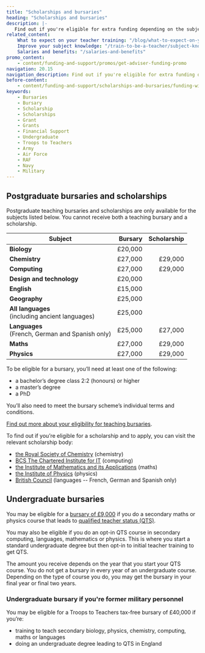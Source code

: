 ```yaml
---
title: "Scholarships and bursaries"
heading: "Scholarships and bursaries"
description: |-
   Find out if you're eligible for extra funding depending on the subject you're training to teach.
related_content:
    What to expect on your teacher training: "/blog/what-to-expect-on-your-teacher-training"
    Improve your subject knowledge: "/train-to-be-a-teacher/subject-knowledge-enhancement"
    Salaries and benefits: "/salaries-and-benefits"
promo_content:
    - content/funding-and-support/promos/get-adviser-funding-promo
navigation: 20.15
navigation_description: Find out if you're eligible for extra funding depending on the subject you're training to teach.
before-content:
    - content/funding-and-support/scholarships-and-bursaries/funding-widget
keywords:
    - Bursaries
    - Bursary
    - Scholarship
    - Scholarships
    - Grant
    - Grants
    - Financial Support
    - Undergraduate
    - Troops to Teachers
    - Army
    - Air Force
    - RAF
    - Navy
    - Military
---
```


## Postgraduate bursaries and scholarships

Postgraduate teaching bursaries and scholarships are only available for the subjects listed below. You cannot receive both a teaching bursary and a scholarship.

| Subject                                                | Bursary  | Scholarship      |
| -------------                                          | -------: | ---------------: |
| **Biology**                                            | £20,000  |                  |
| **Chemistry**                                          | £27,000  | £29,000          |
| **Computing**                                          | £27,000  | £29,000          |
| **Design and technology**                              | £20,000  |                  |
| **English**                                            | £15,000  |                  |
| **Geography**                                          | £25,000  |                  |
| **All languages**<br/> (including ancient languages)   | £25,000  |                  |
| **Languages**<br/> (French, German and Spanish only)   | £25,000  | £27,000          |
| **Maths**                                              | £27,000  | £29,000          |
| **Physics**                                            | £27,000  | £29,000          |

 To be eligible for a bursary, you’ll need at least one of the following:

- a bachelor’s degree class 2:2 (honours) or higher
- a master’s degree
- a PhD

You’ll also need to meet the bursary scheme’s individual terms and conditions.

[Find out more about your eligibility for teaching bursaries](https://www.gov.uk/government/publications/funding-initial-teacher-training-itt/funding-initial-teacher-training-itt-academic-year-2022-to-2023).

To find out if you’re eligible for a scholarship and to apply, you can visit the relevant scholarship body:

- [the Royal Society of Chemistry](https://www.rsc.org/awards-funding/funding/teacher-training-scholarships/) (chemistry)
- [BCS The Chartered Institute for IT](https://www.bcs.org/get-qualified/certification-and-scholarships-for-teachers/bcs-computer-teacher-scholarships/) (computing)
- [the Institute of Mathematics and its Applications](http://teachingmathsscholars.org/about) (maths)
- [the Institute of Physics](https://www.iop.org/about/support-grants/iop-teacher-training-scholarships#gref) (physics)
- [British Council](https://www.britishcouncil.org/) (languages -- French, German and Spanish only)

## Undergraduate bursaries

You may be eligible for a [bursary of £9,000](https://www.gov.uk/government/publications/funding-initial-teacher-training-itt/funding-initial-teacher-training-itt-academic-year-2022-to-2023#undergraduate-bursary) if you do a secondary maths or physics course that leads to [qualified teacher status (QTS)](/what-is-qts).

You may also be eligible if you do an opt-in QTS course in secondary computing, languages, mathematics or physics. This is where you start a standard undergraduate degree but then opt-in to initial teacher training to get QTS.

The amount you receive depends on the year that you start your QTS course. You do not get a bursary in every year of an undergraduate course. Depending on the type of course you do, you may get the bursary in your final year or final two years.

### Undergraduate bursary if you're former military personnel

You may be eligible for a Troops to Teachers tax-free bursary of £40,000 if you’re:

* training to teach secondary biology, physics, chemistry, computing, maths or languages
* doing an undergraduate degree leading to QTS in England
